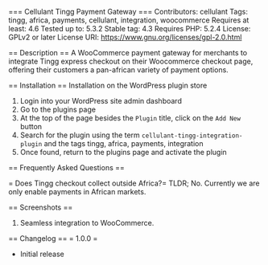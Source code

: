 === Cellulant Tingg Payment Gateway ===
Contributors: cellulant
Tags: tingg, africa, payments, cellulant, integration, woocommerce
Requires at least: 4.6
Tested up to: 5.3.2
Stable tag: 4.3
Requires PHP: 5.2.4
License: GPLv2 or later
License URI: https://www.gnu.org/licenses/gpl-2.0.html

== Description ==
A WooCommerce payment gateway for merchants to integrate Tingg express checkout on their Woocommerce checkout page, offering their customers a pan-african variety of payment options.

== Installation ==
Installation on the WordPress plugin store
1. Login into your WordPress site admin dashboard
2. Go to the plugins page
3. At the top of the page besides the `Plugin` title, click on the `Add New` button
4. Search for the plugin using the term `cellulant-tingg-integration-plugin` and the tags tingg, africa, payments, integration
5. Once found, return to the plugins page and activate the plugin

== Frequently Asked Questions ==

= Does Tingg checkout collect outside Africa?=
TLDR; No.
Currently we are only enable payments in African markets.

== Screenshots ==
1. Seamless integration to WooCommerce.


== Changelog ==
= 1.0.0 =
* Initial release
